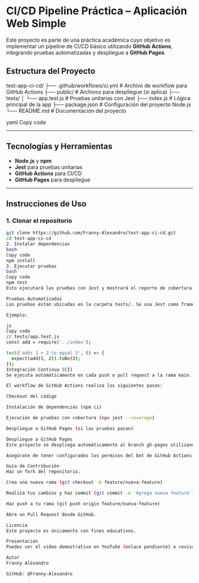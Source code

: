 # CI/CD Pipeline Práctica – Aplicación Web Simple

Este proyecto es parte de una práctica académica cuyo objetivo es implementar un pipeline de CI/CD básico utilizando **GitHub Actions**, integrando pruebas automatizadas y despliegue a **GitHub Pages**.

## Estructura del Proyecto

test-app-ci-cd/ ├── .github/workflows/ci.yml # Archivo de workflow para GitHub Actions ├── public/ # Archivos para despliegue (si aplica) ├── tests/ │ └── app.test.js # Pruebas unitarias con Jest ├── index.js # Lógica principal de la app ├── package.json # Configuración del proyecto Node.js └── README.md # Documentación del proyecto

yaml
Copy code

---

## Tecnologías y Herramientas

- **Node.js** y **npm**
- **Jest** para pruebas unitarias
- **GitHub Actions** para CI/CD
- **GitHub Pages** para despliegue

---

## Instrucciones de Uso

### 1. Clonar el repositorio

```bash
git clone https://github.com/Franny-Alexandro/test-app-ci-cd.git
cd test-app-ci-cd
2. Instalar dependencias
bash
Copy code
npm install
3. Ejecutar pruebas
bash
Copy code
npm test
Esto ejecutará las pruebas con Jest y mostrará el reporte de cobertura.

Pruebas Automatizadas
Las pruebas están ubicadas en la carpeta tests/. Se usa Jest como framework de testing.

Ejemplo:

js
Copy code
// tests/app.test.js
const add = require('../index');

test('adds 1 + 2 to equal 3', () => {
  expect(add(1, 2)).toBe(3);
});
Integración Continua (CI)
Se ejecuta automáticamente en cada push o pull request a la rama main.

El workflow de GitHub Actions realiza los siguientes pasos:

Checkout del código

Instalación de dependencias (npm ci)

Ejecución de pruebas con cobertura (npx jest --coverage)

Despliegue a GitHub Pages (si las pruebas pasan)

Despliegue a GitHub Pages
Este proyecto se despliega automáticamente al branch gh-pages utilizando la acción peaceiris/actions-gh-pages.

Asegúrate de tener configurados los permisos del bot de GitHub Actions para escritura en los settings del repositorio.

Guía de Contribución
Haz un fork del repositorio.

Crea una nueva rama (git checkout -b feature/nueva-feature)

Realiza tus cambios y haz commit (git commit -m 'Agrega nueva feature')

Haz push a tu rama (git push origin feature/nueva-feature)

Abre un Pull Request desde GitHub.

Licencia
Este proyecto es únicamente con fines educativos.

Presentación
Puedes ver el video demostrativo en YouTube (enlace pendiente) o revisar la presentación en formato PPT/PDF explicando el pipeline paso a paso.

Autor
Franny Alexandro

GitHub: @Franny-Alexandro